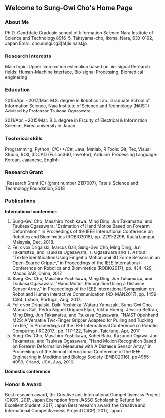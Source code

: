 ## Welcome to Sung-Gwi Cho's Home Page  


### About Me
Ph.D. Candidate
Graduate school of Information Science
Nara Institute of Science and Technology
8916-5, Takayama-cho, Ikoma, Nara, 630-0192, Japan
Email: cho.sungi.cg3[at]is.naist.jp

### Research Interests
Main topic: Upper limb motion estimation based on bio-signal
Research fields: Human-Machine Interface, Bio-signal Processing, Biomedical enginering

### Education
2015/Apr. - 2017/Mar. M.S. degree
in Robotics Lab., Graduate School of Information Science,
Nara Institute of Science and Technology (NAIST)
Advised by Professor Tsukasa Ogasawara

2011/Apr. - 2015/Mar. B.S. degree
in Faculty of Electrical & Information Science,
Korea university in Japan

### Technical skills
Programming: Python, C/C++/C#, Java, Matlab, R
Tools: Git, Tex, Visual Studio, ROS, 3DCAD (Fusion360, Inventor), Arduino, Processing
Language: Korean, Japanese, English

### Research Grant
-Research Grant (C) (grant number 2187007), Tateisi Science and Technology Foundation, 2018

### Publications
**International conference**
1. Sung-Gwi Cho, Masahiro Yoshikawa, Ming Ding, Jun Takamatsu, and Tsukasa Ogasawara, "Estimation of Hand Motion Based on Forearm Deformation," in Proceedings of the IEEE International Conference on Robotics and Biomimetics (ROBIO2018), pp. 2291-2296, Kuala Lumpur, Malaysia, Dec, 2018.
2. Felix von Drigalski, Marcus Gall, Sung-Gwi Cho, Ming Ding, Jun Takamatsu, and Tsukasa Ogasawara, T. Ogasawara and T. Asfour: “Textile Identification Using Fingertip Motion and 3D Force Sensors in an Open-Source Gripper,” in Proceedings of the IEEE International Conference on Robotics and Biomimetics (ROBIO2017), pp. 424-429, Macau SAR, China, 2017. 
3. Sung-Gwi Cho, Masahiro Yoshikawa, Ming Ding, Jun Takamatsu, and Tsukasa Ogasawara, "Hand Motion Recognition Using a Distance Sensor Array," in Proceedings of the IEEE International Symposium on Robot and Human Interactive Communication (RO-MAN2017), pp. 1459-1484, Lisbon, Portugal, Aug, 2017.
4. Felix von Drigalski, Daiki Yoshioka, Wataru Yamazaki, Sung-Gwi Cho, Marcus Gall, Pedro Miguel Uriguen Eljuri, Viktor Hoerig, Jessica Beltran, Ming Ding, Jun Takamatsu, and Tsukasa Ogasawara, "NAIST Openhand M2S: A Versatile Two-Finger Gripper Adapted for Pulling and Tucking Textile," in Proceedings of the IEEE International Conference on Robotic Computing (IRC2017), pp. 117-122, Taiwan, Taichung, Apr, 2017
5. Sung-Gwi Cho, Masahiro Yoshikawa, Kohei Baba, Kazunori Ogawa, Jun Takamatsu, and Tsukasa Ogasawara, "Hand Motion Recognition Based on Forearm Deformation Measured with A Distance Sensor Array," in Proceedings of the Annual International Conference of the IEEE Engineering in Medicine and Biology Society (EMBC2016), pp.4955-4958, Orland, USA, Aug, 2016.

**Domestic conference**

### Honor & Award
Best research award, the Creative and International Competitiveness Project (CICP), 2017, Japan
Exemption from JASSO Scholarship Refund for Excellent Student, 2017, Japan
Best research award, the Creative and International Competitiveness Project (CICP), 2017, Japan